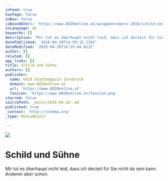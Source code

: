 ```yaml
---
inFeed: true
hasPage: false
inNav: false
isBasedOnUrl: 'https://www.6020online.at/ausgaben/maerz-2016/schild-und-suehne/'
inLanguage: de
keywords: []
description: 'Mir tut es überhaupt nicht leid, dass ich derzeit für Sie nicht da sein kann. Anderen aber schon.'
datePublished: '2016-04-28T14:59:15.134Z'
dateModified: '2016-04-28T14:55:04.811Z'
author: []
related: []
app_links: []
title: Schild und Sühne
authors: []
publisher:
  name: 6020 Stadtmagazin Innsbruck
  domain: www.6020online.at
  url: 'https://www.6020online.at'
  favicon: 'https://www.6020online.at/favicon.png'
starred: false
sourcePath: _posts/2016-04-28-.md
published: true
_context: 'http://schema.org'
_type: MediaObject

---
```

![](https://the-grid-user-content.s3-us-west-2.amazonaws.com/c3f65047-71df-4cec-b189-7d4b9bade443.jpg)

# Schild und Sühne

Mir tut es überhaupt nicht leid, dass ich derzeit für Sie nicht da sein kann. Anderen aber schon.